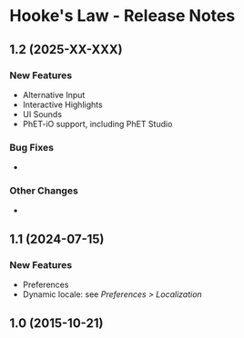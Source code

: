 # Hooke's Law - Release Notes
<!-- Developer and designer should collaborate on what to include for any release beyond 1.0. 
For a 1.0 release, only the 1.0 heading and date is needed. 
When releasing a new version, add a release section to the top of the doc. -->

<!-- 
## [1.2] 2000-01-31

### New Features
* Add tier 1 description [link to issue](url)
* 

### Bug Fixes
* Timer resets properly [link to issue](url)
* 

### Other Changes
* :warning: The hipbone no longer connects to the legbone, so if you planned on taking an extended walk, think again.
* 
-->

## 1.2 (2025-XX-XXX)

### New Features
* Alternative Input
* Interactive Highlights
* UI Sounds
* PhET-iO support, including PhET Studio
   
### Bug Fixes
*

### Other Changes
* 

## 1.1 (2024-07-15)

### New Features
* Preferences
* Dynamic locale: see _Preferences > Localization_

## 1.0 (2015-10-21)
